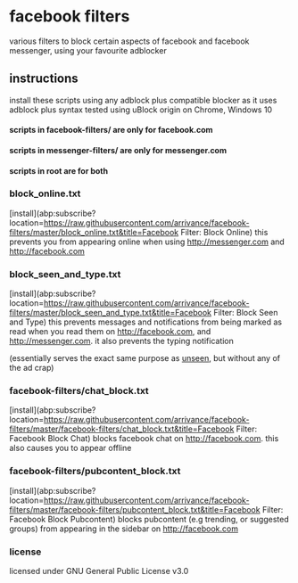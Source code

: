 # facebook filters
various filters to block certain aspects of facebook and facebook messenger, using your favourite adblocker

## instructions
install these scripts using any adblock plus compatible blocker as it uses adblock plus syntax
tested using uBlock origin on Chrome, Windows 10

#### scripts in facebook-filters/ are only for facebook.com
#### scripts in messenger-filters/ are only for messenger.com
#### scripts in root are for both

### block_online.txt
[install](abp:subscribe?location=https://raw.githubusercontent.com/arrivance/facebook-filters/master/block_online.txt&title=Facebook Filter: Block Online)
this prevents you from appearing online when using http://messenger.com and http://facebook.com

### block_seen_and_type.txt
[install](abp:subscribe?location=https://raw.githubusercontent.com/arrivance/facebook-filters/master/block_seen_and_type.txt&title=Facebook Filter: Block Seen and Type)
this prevents messages and notifications from being marked as read when you read them on http://facebook.com, and http://messenger.com. it also prevents the typing notification

(essentially serves the exact same purpose as [unseen](https://chrome.google.com/webstore/detail/unseen/oclokcfejikeggpnhgakanfbdnlafaon?hl=en), but without any of the ad crap)

### facebook-filters/chat_block.txt
[install](abp:subscribe?location=https://raw.githubusercontent.com/arrivance/facebook-filters/master/facebook-filters/chat_block.txt&title=Facebook Filter: Facebook Block Chat)
blocks facebook chat on http://facebook.com. this also causes you to appear offline

### facebook-filters/pubcontent_block.txt
[install](abp:subscribe?location=https://raw.githubusercontent.com/arrivance/facebook-filters/master/facebook-filters/pubcontent_block.txt&title=Facebook Filter: Facebook Block Pubcontent)
blocks pubcontent (e.g trending, or suggested groups) from appearing in the sidebar on http://facebook.com

### license
licensed under GNU General Public License v3.0

